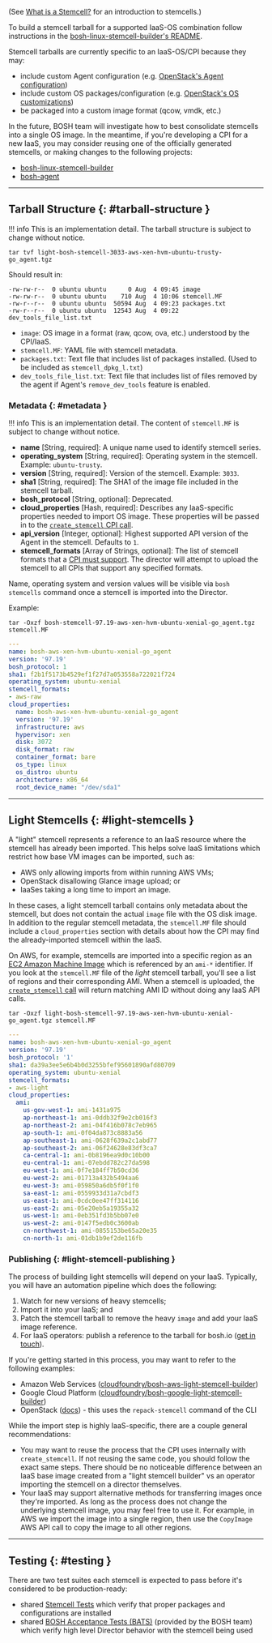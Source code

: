 (See [What is a Stemcell?](stemcell.md) for an introduction to stemcells.)

To build a stemcell tarball for a supported IaaS-OS combination follow instructions in the [bosh-linux-stemcell-builder's README](https://github.com/cloudfoundry/bosh-linux-stemcell-builder/blob/master/README.md).

Stemcell tarballs are currently specific to an IaaS-OS/CPI because they may:

- include custom Agent configuration (e.g. [OpenStack's Agent configuration](https://github.com/cloudfoundry/bosh/blob/ede389a2e112e1b4f2dbc4495c08977da4439483/stemcell_builder/stages/bosh_openstack_agent_settings/apply.sh#L12-L41))
- include custom OS packages/configuration (e.g. [OpenStack's OS customizations](https://github.com/cloudfoundry/bosh/blob/cdd7c7b333d076aa96c648825b1e9ba4ba7a22ba/bosh-stemcell/lib/bosh/stemcell/stage_collection.rb#L93-L94))
- be packaged into a custom image format (qcow, vmdk, etc.)

In the future, BOSH team will investigate how to best consolidate stemcells into a single OS image. In the meantime, if you're developing a CPI for a new IaaS, you may consider reusing one of the officially generated stemcells, or making changes to the following projects:

- [bosh-linux-stemcell-builder](https://github.com/cloudfoundry/bosh-linux-stemcell-builder)
- [bosh-agent](https://github.com/cloudfoundry/bosh-agent)

---
## Tarball Structure {: #tarball-structure }

!!! info
    This is an implementation detail. The tarball structure is subject to change without notice.

```shell
tar tvf light-bosh-stemcell-3033-aws-xen-hvm-ubuntu-trusty-go_agent.tgz
```

Should result in:

```text
-rw-rw-r--  0 ubuntu ubuntu      0 Aug  4 09:45 image
-rw-rw-r--  0 ubuntu ubuntu    710 Aug  4 10:06 stemcell.MF
-rw-r--r--  0 ubuntu ubuntu  50594 Aug  4 09:23 packages.txt
-rw-r--r--  0 ubuntu ubuntu  12543 Aug  4 09:22 dev_tools_file_list.txt
```

* `image`: OS image in a format (raw, qcow, ova, etc.) understood by the CPI/IaaS.
* `stemcell.MF`: YAML file with stemcell metadata.
* `packages.txt`: Text file that includes list of packages installed. (Used to be included as `stemcell_dpkg_l.txt`)
* `dev_tools_file_list.txt`: Text file that includes list of files removed by the agent if Agent's `remove_dev_tools` feature is enabled.

### Metadata {: #metadata }

!!! info
    This is an implementation detail. The content of `stemcell.MF` is subject to change without notice.

* **name** [String, required]: A unique name used to identify stemcell series.
* **operating_system** [String, required]: Operating system in the stemcell. Example: `ubuntu-trusty`.
* **version** [String, required]: Version of the stemcell. Example: `3033`.
* **sha1** [String, required]: The SHA1 of the image file included in the stemcell tarball.
* **bosh_protocol** [String, optional]: Deprecated.
* **cloud_properties** [Hash, required]: Describes any IaaS-specific properties needed to import OS image. These properties will be passed in to the [`create_stemcell` CPI call](cpi-api-v1.md#create-stemcell).
* **api_version** [Integer, optional]: Highest supported API version of the Agent in the stemcell. Defaults to `1`.
* **stemcell_formats** [Array of Strings, optional]: The list of stemcell formats that a [CPI must support](cpi-api-v2-method/info.md#result). The director will attempt to upload the stemcell to all CPIs that support any specified formats.

Name, operating system and version values will be visible via `bosh stemcells` command once a stemcell is imported into the Director.

Example:

```shell
tar -Oxzf bosh-stemcell-97.19-aws-xen-hvm-ubuntu-xenial-go_agent.tgz stemcell.MF
```

```yaml
---
name: bosh-aws-xen-hvm-ubuntu-xenial-go_agent
version: '97.19'
bosh_protocol: 1
sha1: f2b1f5173b4529ef1f27d7a053558a722021f724
operating_system: ubuntu-xenial
stemcell_formats:
- aws-raw
cloud_properties:
  name: bosh-aws-xen-hvm-ubuntu-xenial-go_agent
  version: '97.19'
  infrastructure: aws
  hypervisor: xen
  disk: 3072
  disk_format: raw
  container_format: bare
  os_type: linux
  os_distro: ubuntu
  architecture: x86_64
  root_device_name: "/dev/sda1"
```

---
## Light Stemcells {: #light-stemcells }

A "light" stemcell represents a reference to an IaaS resource where the stemcell has already been imported. This helps solve IaaS limitations which restrict how base VM images can be imported, such as:

- AWS only allowing imports from within running AWS VMs;
- OpenStack disallowing Glance image upload; or
- IaaSes taking a long time to import an image.

In these cases, a light stemcell tarball contains only metadata about the stemcell, but does not contain the actual `image` file with the OS disk image. In addition to the regular stemcell metadata, the `stemcell.MF` file should include a `cloud_properties` section with details about how the CPI may find the already-imported stemcell within the IaaS.

On AWS, for example, stemcells are imported into a specific region as an [EC2 Amazon Machine Image](https://docs.aws.amazon.com/AWSEC2/latest/UserGuide/AMIs.html) which is referenced by an `ami-*` identifier. If you look at the `stemcell.MF` file of the *light* stemcell tarball, you'll see a list of regions and their corresponding AMI. When a stemcell is uploaded, the [`create_stemcell` call](cpi-api-v1.md#create-stemcell) will return matching AMI ID without doing any IaaS API calls.

```shell
tar -Oxzf light-bosh-stemcell-97.19-aws-xen-hvm-ubuntu-xenial-go_agent.tgz stemcell.MF
```

```yaml
---
name: bosh-aws-xen-hvm-ubuntu-xenial-go_agent
version: '97.19'
bosh_protocol: '1'
sha1: da39a3ee5e6b4b0d3255bfef95601890afd80709
operating_system: ubuntu-xenial
stemcell_formats:
- aws-light
cloud_properties:
  ami:
    us-gov-west-1: ami-1431a975
    ap-northeast-1: ami-0ddb32f9e2cb016f3
    ap-northeast-2: ami-04f416b078c7eb965
    ap-south-1: ami-0f04da873c8883a56
    ap-southeast-1: ami-0628f639a2c1abd77
    ap-southeast-2: ami-06f24628e83df3ca7
    ca-central-1: ami-0b8196ea9d0c10b00
    eu-central-1: ami-07ebdd782c27da598
    eu-west-1: ami-0f7e184ff7b50cd36
    eu-west-2: ami-01713a432b5494aa6
    eu-west-3: ami-059850a6db5f0f1f0
    sa-east-1: ami-0559933d31a7cbdf3
    us-east-1: ami-0cdc0ee47ff314116
    us-east-2: ami-05e20eb5a19355a32
    us-west-1: ami-0eb351fd3b5bb07e0
    us-west-2: ami-0147f5edb0c3600ab
    cn-northwest-1: ami-0855153be65a20e35
    cn-north-1: ami-01db1b9ef2de116fb
```


### Publishing {: #light-stemcell-publishing }

The process of building light stemcells will depend on your IaaS. Typically, you will have an automation pipeline which does the following:

1. Watch for new versions of heavy stemcells;
1. Import it into your IaaS; and
1. Patch the stemcell tarball to remove the heavy `image` and add your IaaS image reference.
1. For IaaS operators: publish a reference to the tarball for bosh.io ([get in touch](community.md)).

If you're getting started in this process, you may want to refer to the following examples:

 * Amazon Web Services ([cloudfoundry/bosh-aws-light-stemcell-builder](https://github.com/cloudfoundry/bosh-aws-light-stemcell-builder))
 * Google Cloud Platform ([cloudfoundry/bosh-google-light-stemcell-builder](https://github.com/cloudfoundry/bosh-google-light-stemcell-builder))
 * OpenStack ([docs](openstack-light-stemcells.md)) - this uses the `repack-stemcell` command of the CLI

While the import step is highly IaaS-specific, there are a couple general recommendations:

 * You may want to reuse the process that the CPI uses internally with `create_stemcell`. If not reusing the same code, you should follow the exact same steps. There should be no noticeable difference between an IaaS base image created from a "light stemcell builder" vs an operator importing the stemcell on a director themselves.
 * Your IaaS may support alternative methods for transferring images once they're imported. As long as the process does not change the underlying stemcell image, you may feel free to use it. For example, in AWS we import the image into a single region, then use the `CopyImage` AWS API call to copy the image to all other regions.

---
## Testing {: #testing }

There are two test suites each stemcell is expected to pass before it's considered to be production-ready:

- shared [Stemcell Tests](https://github.com/cloudfoundry/bosh-linux-stemcell-builder/tree/master/bosh-stemcell/spec) which verify that proper packages and configurations are installed
- shared [BOSH Acceptance Tests (BATS)](https://github.com/cloudfoundry/bosh/blob/master/docs/running_tests.md#bosh-acceptance-tests-bats) (provided by the BOSH team) which verify high level Director behavior with the stemcell being used
